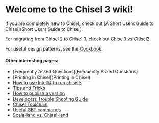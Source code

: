 # **Welcome to the Chisel 3 wiki!**

If you are completely new to Chisel, check out [A Short Users Guide to Chisel](Short Users Guide to Chisel).

For migrating from Chisel 2 to Chisel 3, check out [Chisel3 vs Chisel2](Chisel3-vs-Chisel2).

For useful design patterns, see the [Cookbook](Cookbook).

#### Other interesting pages:
* [Frequently Asked Questions](Frequently Asked Questions)
* [Printing in Chisel](Printing in Chisel)
* [How to use IntelliJ to run chisel3](intellij-setup)
* [Tips and Tricks](tips-and-tricks)
* [How to publish a version](how-to-publish)
* [Developers Trouble Shooting Guide](trouble-shooting)
* [Chisel Toolchain](chisel-toolchain)
* [Useful SBT commands](useful-sbt-commands)
* [Scala-land vs. Chisel-land](Scala-land-vs.-Chisel-land)

